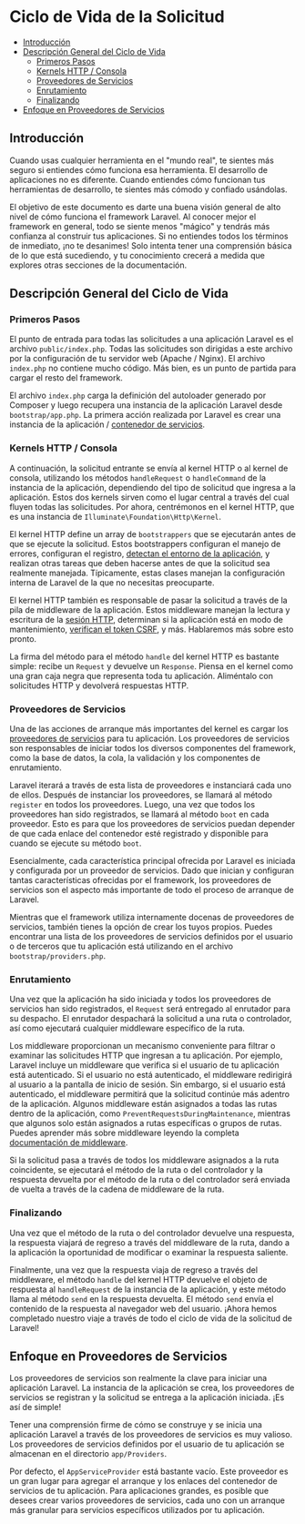 # Ciclo de Vida de la Solicitud

- [Introducción](#introducción)
- [Descripción General del Ciclo de Vida](#descripción-general-del-ciclo-de-vida)
    - [Primeros Pasos](#primeros-pasos)
    - [Kernels HTTP / Consola](#kernels-http-consola)
    - [Proveedores de Servicios](#proveedores-de-servicios)
    - [Enrutamiento](#enrutamiento)
    - [Finalizando](#finalizando)
- [Enfoque en Proveedores de Servicios](#enfoque-en-proveedores-de-servicios)

<a name="introducción"></a>
## Introducción

Cuando usas cualquier herramienta en el "mundo real", te sientes más seguro si entiendes cómo funciona esa herramienta. El desarrollo de aplicaciones no es diferente. Cuando entiendes cómo funcionan tus herramientas de desarrollo, te sientes más cómodo y confiado usándolas.

El objetivo de este documento es darte una buena visión general de alto nivel de cómo funciona el framework Laravel. Al conocer mejor el framework en general, todo se siente menos "mágico" y tendrás más confianza al construir tus aplicaciones. Si no entiendes todos los términos de inmediato, ¡no te desanimes! Solo intenta tener una comprensión básica de lo que está sucediendo, y tu conocimiento crecerá a medida que explores otras secciones de la documentación.

<a name="descripción-general-del-ciclo-de-vida"></a>
## Descripción General del Ciclo de Vida

<a name="primeros-pasos"></a>
### Primeros Pasos

El punto de entrada para todas las solicitudes a una aplicación Laravel es el archivo `public/index.php`. Todas las solicitudes son dirigidas a este archivo por la configuración de tu servidor web (Apache / Nginx). El archivo `index.php` no contiene mucho código. Más bien, es un punto de partida para cargar el resto del framework.

El archivo `index.php` carga la definición del autoloader generado por Composer y luego recupera una instancia de la aplicación Laravel desde `bootstrap/app.php`. La primera acción realizada por Laravel es crear una instancia de la aplicación / [contenedor de servicios](/docs/{{version}}/container).

<a name="kernels-http-consola"></a>
### Kernels HTTP / Consola

A continuación, la solicitud entrante se envía al kernel HTTP o al kernel de consola, utilizando los métodos `handleRequest` o `handleCommand` de la instancia de la aplicación, dependiendo del tipo de solicitud que ingresa a la aplicación. Estos dos kernels sirven como el lugar central a través del cual fluyen todas las solicitudes. Por ahora, centrémonos en el kernel HTTP, que es una instancia de `Illuminate\Foundation\Http\Kernel`.

El kernel HTTP define un array de `bootstrappers` que se ejecutarán antes de que se ejecute la solicitud. Estos bootstrappers configuran el manejo de errores, configuran el registro, [detectan el entorno de la aplicación](/docs/{{version}}/configuration#environment-configuration), y realizan otras tareas que deben hacerse antes de que la solicitud sea realmente manejada. Típicamente, estas clases manejan la configuración interna de Laravel de la que no necesitas preocuparte.

El kernel HTTP también es responsable de pasar la solicitud a través de la pila de middleware de la aplicación. Estos middleware manejan la lectura y escritura de la [sesión HTTP](/docs/{{version}}/session), determinan si la aplicación está en modo de mantenimiento, [verifican el token CSRF](/docs/{{version}}/csrf), y más. Hablaremos más sobre esto pronto.

La firma del método para el método `handle` del kernel HTTP es bastante simple: recibe un `Request` y devuelve un `Response`. Piensa en el kernel como una gran caja negra que representa toda tu aplicación. Aliméntalo con solicitudes HTTP y devolverá respuestas HTTP.

<a name="proveedores-de-servicios"></a>
### Proveedores de Servicios

Una de las acciones de arranque más importantes del kernel es cargar los [proveedores de servicios](/docs/{{version}}/providers) para tu aplicación. Los proveedores de servicios son responsables de iniciar todos los diversos componentes del framework, como la base de datos, la cola, la validación y los componentes de enrutamiento.

Laravel iterará a través de esta lista de proveedores e instanciará cada uno de ellos. Después de instanciar los proveedores, se llamará al método `register` en todos los proveedores. Luego, una vez que todos los proveedores han sido registrados, se llamará al método `boot` en cada proveedor. Esto es para que los proveedores de servicios puedan depender de que cada enlace del contenedor esté registrado y disponible para cuando se ejecute su método `boot`.

Esencialmente, cada característica principal ofrecida por Laravel es iniciada y configurada por un proveedor de servicios. Dado que inician y configuran tantas características ofrecidas por el framework, los proveedores de servicios son el aspecto más importante de todo el proceso de arranque de Laravel.

Mientras que el framework utiliza internamente docenas de proveedores de servicios, también tienes la opción de crear los tuyos propios. Puedes encontrar una lista de los proveedores de servicios definidos por el usuario o de terceros que tu aplicación está utilizando en el archivo `bootstrap/providers.php`.

<a name="enrutamiento"></a>
### Enrutamiento

Una vez que la aplicación ha sido iniciada y todos los proveedores de servicios han sido registrados, el `Request` será entregado al enrutador para su despacho. El enrutador despachará la solicitud a una ruta o controlador, así como ejecutará cualquier middleware específico de la ruta.

Los middleware proporcionan un mecanismo conveniente para filtrar o examinar las solicitudes HTTP que ingresan a tu aplicación. Por ejemplo, Laravel incluye un middleware que verifica si el usuario de tu aplicación está autenticado. Si el usuario no está autenticado, el middleware redirigirá al usuario a la pantalla de inicio de sesión. Sin embargo, si el usuario está autenticado, el middleware permitirá que la solicitud continúe más adentro de la aplicación. Algunos middleware están asignados a todas las rutas dentro de la aplicación, como `PreventRequestsDuringMaintenance`, mientras que algunos solo están asignados a rutas específicas o grupos de rutas. Puedes aprender más sobre middleware leyendo la completa [documentación de middleware](/docs/{{version}}/middleware).

Si la solicitud pasa a través de todos los middleware asignados a la ruta coincidente, se ejecutará el método de la ruta o del controlador y la respuesta devuelta por el método de la ruta o del controlador será enviada de vuelta a través de la cadena de middleware de la ruta.

<a name="finalizando"></a>
### Finalizando

Una vez que el método de la ruta o del controlador devuelve una respuesta, la respuesta viajará de regreso a través del middleware de la ruta, dando a la aplicación la oportunidad de modificar o examinar la respuesta saliente.

Finalmente, una vez que la respuesta viaja de regreso a través del middleware, el método `handle` del kernel HTTP devuelve el objeto de respuesta al `handleRequest` de la instancia de la aplicación, y este método llama al método `send` en la respuesta devuelta. El método `send` envía el contenido de la respuesta al navegador web del usuario. ¡Ahora hemos completado nuestro viaje a través de todo el ciclo de vida de la solicitud de Laravel!

<a name="enfoque-en-proveedores-de-servicios"></a>
## Enfoque en Proveedores de Servicios

Los proveedores de servicios son realmente la clave para iniciar una aplicación Laravel. La instancia de la aplicación se crea, los proveedores de servicios se registran y la solicitud se entrega a la aplicación iniciada. ¡Es así de simple!

Tener una comprensión firme de cómo se construye y se inicia una aplicación Laravel a través de los proveedores de servicios es muy valioso. Los proveedores de servicios definidos por el usuario de tu aplicación se almacenan en el directorio `app/Providers`.

Por defecto, el `AppServiceProvider` está bastante vacío. Este proveedor es un gran lugar para agregar el arranque y los enlaces del contenedor de servicios de tu aplicación. Para aplicaciones grandes, es posible que desees crear varios proveedores de servicios, cada uno con un arranque más granular para servicios específicos utilizados por tu aplicación.
